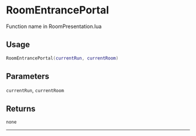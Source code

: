 # RoomEntrancePortal
Function name in RoomPresentation.lua
## Usage
```lua
RoomEntrancePortal(currentRun, currentRoom)
```
## Parameters
`currentRun`, `currentRoom`
## Returns
`none`

---